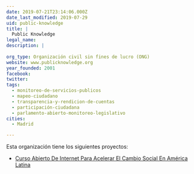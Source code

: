 ```yaml
---
date: 2019-07-21T23:14:06.000Z
date_last_modified: 2019-07-29
uid: public-knowledge
title: |
  Public Knowledge
legal_name: 
description: |
  
org_type: Organización civil sin fines de lucro (ONG)
website: www.publicknowledge.org
year_founded: 2001
facebook: 
twitter: 
tags:
  - monitoreo-de-servicios-publicos
  - mapeo-ciudadano
  - transparencia-y-rendicion-de-cuentas
  - participación-ciudadana
  - parlamento-abierto-monitoreo-legislativo
cities: 
  - Madrid

---
```


Esta organización tiene los siguientes proyectos:

- [Curso Abierto De Internet Para Acelerar El Cambio Social En América Latina](/proyectos/curso-abierto-de-internet-para-acelerar-el-cambio-social-en-america-latina)
